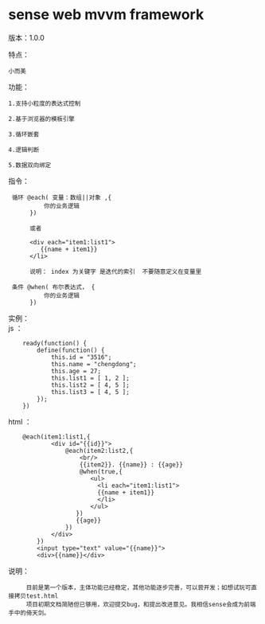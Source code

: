 # sense web mvvm framework

版本：1.0.0   

特点：   

    小而美  
    
功能：  

    1.支持小粒度的表达式控制  
    
    2.基于浏览器的模板引擎  
    
    3.循环嵌套  
    
    4.逻辑判断  
    
    5.数据双向绑定
    
指令：

     循环 @each( 变量：数组||对象 ,{  
              你的业务逻辑   
          })   
          
          或者   
          
          <div each="item1:list1">   
             {{name + item1}}  
          </li>   
          
          说明： index 为关键字 是迭代的索引  不要随意定义在变量里
          
     条件 @when( 布尔表达式， {   
              你的业务逻辑   
          })    
实例：  
  js   ：   
  
        ready(function() {  
        	define(function() {   
        		this.id = "3516";   
        		this.name = "chengdong";   
        		this.age = 27;   
        		this.list1 = [ 1, 2 ];   
        		this.list2 = [ 4, 5 ];  
        		this.list3 = [ 4, 5 ];  
        	});   
        })   
        
  html ：    
  
        @each(item1:list1,{  
        		<div id="{{id}}">  
        			@each(item2:list2,{   
        			    <br/>   
        			    {{item2}}. {{name}} : {{age}}   
        			    @when(true,{   
        			       <ul>   
        			         <li each="item1:list1">   
        			         {{name + item1}}   
        			         </li>   
        			       </ul>   
        			   })   
        			   {{age}}   
        			})   
        		</div>   
        	})   
        	<input type="text" value="{{name}}">    
        	<div>{{name}}</div>    
    
说明：  
 
         目前是第一个版本，主体功能已经稳定，其他功能逐步完善，可以尝开发；如想试玩可直接拷贝test.html
         项目初期文档简陋但已够用，欢迎提交bug，和提出改进意见。我相信sense会成为前端手中的倚天剑。



